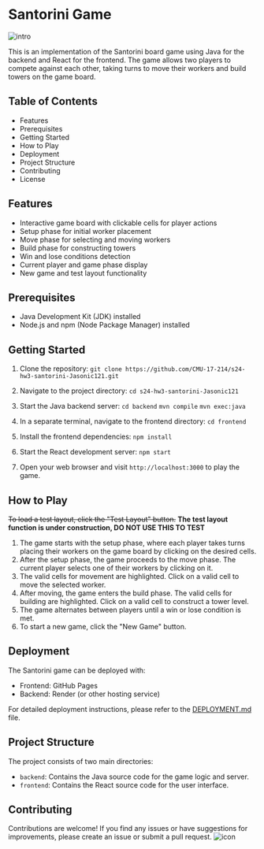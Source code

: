 # Santorini Game
![intro](https://github.com/CMU-17-214/s24-hw3-santorini-Jasonic121/assets/54169592/16fe87e0-41db-4eef-aa4e-46c59fc978b7)

This is an implementation of the Santorini board game using Java for the backend and React for the frontend. The game allows two players to compete against each other, taking turns to move their workers and build towers on the game board.
## Table of Contents
- Features
- Prerequisites
- Getting Started
- How to Play
- Deployment
- Project Structure
- Contributing
- License
## Features
- Interactive game board with clickable cells for player actions
- Setup phase for initial worker placement
- Move phase for selecting and moving workers
- Build phase for constructing towers
- Win and lose conditions detection
- Current player and game phase display
- New game and test layout functionality
## Prerequisites
- Java Development Kit (JDK) installed
- Node.js and npm (Node Package Manager) installed
## Getting Started
1. Clone the repository:
`git clone https://github.com/CMU-17-214/s24-hw3-santorini-Jasonic121.git`

2. Navigate to the project directory:
`cd s24-hw3-santorini-Jasonic121`

3. Start the Java backend server:
`cd backend`
`mvn compile`
`mvn exec:java`

5. In a separate terminal, navigate to the frontend directory:
`cd frontend`

6. Install the frontend dependencies:
`npm install`

7. Start the React development server:
`npm start`

8. Open your web browser and visit `http://localhost:3000` to play the game.

## How to Play
~~To load a test layout, click the "Test Layout" button.~~ **The test layout function is under construction, DO NOT USE THIS TO TEST**
1. The game starts with the setup phase, where each player takes turns placing their workers on the game board by clicking on the desired cells.
2. After the setup phase, the game proceeds to the move phase. The current player selects one of their workers by clicking on it.
3. The valid cells for movement are highlighted. Click on a valid cell to move the selected worker.
4. After moving, the game enters the build phase. The valid cells for building are highlighted. Click on a valid cell to construct a tower level.
5. The game alternates between players until a win or lose condition is met.
6. To start a new game, click the "New Game" button.

## Deployment

The Santorini game can be deployed with:
- Frontend: GitHub Pages
- Backend: Render (or other hosting service)

For detailed deployment instructions, please refer to the [DEPLOYMENT.md](DEPLOYMENT.md) file.

## Project Structure
The project consists of two main directories:
- `backend`: Contains the Java source code for the game logic and server.
- `frontend`: Contains the React source code for the user interface.
## Contributing
Contributions are welcome! If you find any issues or have suggestions for improvements, please create an issue or submit a pull request.
![icon](https://github.com/CMU-17-214/s24-hw3-santorini-Jasonic121/assets/54169592/f96a71de-a18d-43b5-9484-39bd94b67ef2)
